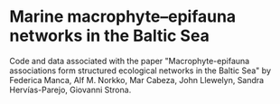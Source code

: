 # Marine macrophyte–epifauna networks in the Baltic Sea

Code and data associated with the paper "Macrophyte-epifauna associations form structured ecological networks in the Baltic Sea" by Federica Manca, Alf M. Norkko, Mar Cabeza, John Llewelyn, Sandra Hervías-Parejo, Giovanni Strona.
